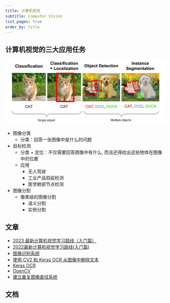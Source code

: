 ```yaml
---
title: 计算机视觉
subtitle: Computer Vision
list_pages: true
order_by: title
---
```


## 计算机视觉的三大应用任务

![img](images/computer_visual_task.png)

* 图像分类
    - 分类：回答一张图像中是什么的问题
* 目标检测
    - 分类 + 定位：不仅需要回答图像中有什么, 而且还得给出这些物体在图像中的位置
    - 应用
        - 无人驾驶
        - 工业产品瑕疵检测
        - 医学肺部节点检测
* 图像分割
    - 像素级的图像分割
        - 语义分割
        - 实例分割

## 文章

* [2023 最新计算机视觉学习路线（入门篇）](https://mp.weixin.qq.com/s/CSo8TzC7WjVkPJ2XCI2aCg)
* [2022最新计算机视觉学习路线(入门篇)](https://mp.weixin.qq.com/s/lU2wQhyYBceSgWtduVTjHg)
* [图像识别系统](https://mp.weixin.qq.com/s/QS-yeyTjK_xqleIPsIL3tg)
* [使用 CV2 和 Keras OCR 从图像中删除文本](https://mp.weixin.qq.com/s/I1_2xGMGxBkUK7gMyrE9gQ) 
* [Keras OCR](https://keras-ocr.readthedocs.io/en/latest/examples/index.html)
* [OpenCV](https://opencv24-python-tutorials.readthedocs.io/en/latest/index.html)
* [建立重复图像查找系统](https://mp.weixin.qq.com/s/BE_07eA3nDBsEKyB4jcVoA)


## 文档

